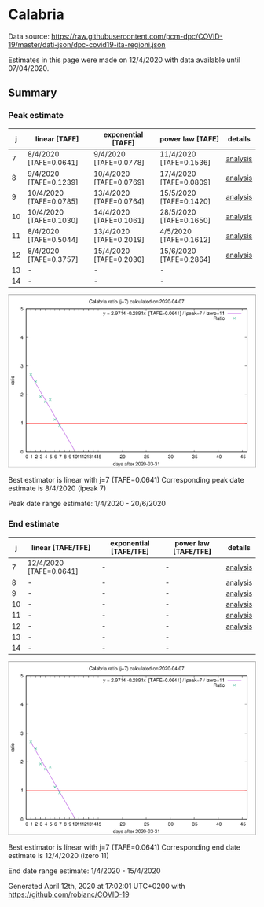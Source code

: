 # Calabria


Data source: https://raw.githubusercontent.com/pcm-dpc/COVID-19/master/dati-json/dpc-covid19-ita-regioni.json

Estimates in this page were made on 12/4/2020 with data available until 07/04/2020.


## Summary 

### Peak estimate 
|j|linear [TAFE]|exponential [TAFE]|power law [TAFE]|details|
|---|----|-----------|---------|-------|
|7|8/4/2020 [TAFE=0.0641]|9/4/2020 [TAFE=0.0778]|11/4/2020 [TAFE=0.1536]|[analysis](COVID-19_calabria_j7_2020-04-07.md)|
|8|9/4/2020 [TAFE=0.1239]|10/4/2020 [TAFE=0.0769]|17/4/2020 [TAFE=0.0809]|[analysis](COVID-19_calabria_j8_2020-04-07.md)|
|9|10/4/2020 [TAFE=0.0785]|13/4/2020 [TAFE=0.0764]|15/5/2020 [TAFE=0.1420]|[analysis](COVID-19_calabria_j9_2020-04-07.md)|
|10|10/4/2020 [TAFE=0.1030]|14/4/2020 [TAFE=0.1061]|28/5/2020 [TAFE=0.1650]|[analysis](COVID-19_calabria_j10_2020-04-07.md)|
|11|8/4/2020 [TAFE=0.5044]|13/4/2020 [TAFE=0.2019]|4/5/2020 [TAFE=0.1612]|[analysis](COVID-19_calabria_j11_2020-04-07.md)|
|12|8/4/2020 [TAFE=0.3757]|15/4/2020 [TAFE=0.2030]|15/6/2020 [TAFE=0.2864]|[analysis](COVID-19_calabria_j12_2020-04-07.md)|
|13|-|-|-||
|14|-|-|-||

![best peak estimate](COVID-19_calabria_j7_2020-04-07.png)

Best estimator is linear with j=7 (TAFE=0.0641)
Corresponding peak date estimate is 8/4/2020 (ipeak 7)


Peak date range estimate: 1/4/2020 - 20/6/2020

### End estimate 
|j|linear [TAFE/TFE]|exponential [TAFE/TFE]|power law [TAFE/TFE]|details|
|---|----|-----------|---------|-------|
|7|12/4/2020 [TAFE=0.0641]|-|-|[analysis](COVID-19_calabria_j7_2020-04-07.md)|
|8|-|-|-|[analysis](COVID-19_calabria_j8_2020-04-07.md)|
|9|-|-|-|[analysis](COVID-19_calabria_j9_2020-04-07.md)|
|10|-|-|-|[analysis](COVID-19_calabria_j10_2020-04-07.md)|
|11|-|-|-|[analysis](COVID-19_calabria_j11_2020-04-07.md)|
|12|-|-|-|[analysis](COVID-19_calabria_j12_2020-04-07.md)|
|13|-|-|-||
|14|-|-|-||

![best zero estimate](COVID-19_calabria_j7_2020-04-07.png)

Best estimator is linear with j=7 (TAFE=0.0641)
Corresponding end date estimate is 12/4/2020 (izero 11)


End date range estimate: 1/4/2020 - 15/4/2020

Generated April 12th, 2020 at 17:02:01 UTC+0200 with https://github.com/robianc/COVID-19
